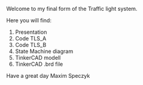 Welcome to my final form of the Traffic light system.

Here you will find:
1. Presentation
2. Code TLS_A
3. Code TLS_B
4. State Machine diagram
5. TinkerCAD modell
6. TinkerCAD .brd file

Have a great day 
Maxim Speczyk
